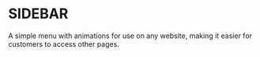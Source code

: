 # SIDEBAR
A simple menu with animations for use on any website, making it easier for customers to access other pages.
